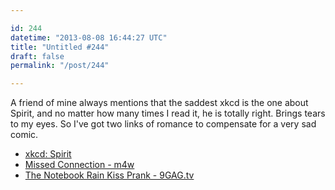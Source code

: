 ```yaml
---

id: 244
datetime: "2013-08-08 16:44:27 UTC"
title: "Untitled #244"
draft: false
permalink: "/post/244"

---
```


A friend of mine always mentions that the saddest xkcd is the one about Spirit, and no matter how many times I read it, he is totally right. Brings tears to my eyes. So I've got two links of romance to compensate for a very sad comic. 

 
 * [xkcd: Spirit](http://xkcd.com/695/)
 * [Missed Connection - m4w](http://newyork.craigslist.org/brk/mis/3985247459.html)
 * [The Notebook Rain Kiss Prank - 9GAG.tv](http://9gag.tv/v/671)



